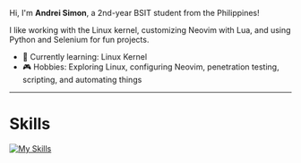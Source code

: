 Hi, I'm **Andrei Simon**, a 2nd-year BSIT student from the Philippines!

I like working with the Linux kernel, customizing Neovim with Lua, and using Python and Selenium for fun projects.

- 🌱 Currently learning: Linux Kernel
- 🎮 Hobbies: Exploring Linux, configuring Neovim, penetration testing, scripting, and automating things

---
# Skills
[![My Skills](https://skillicons.dev/icons?i=linux,bash,terraform,aws,docker,kubernetes,firebase,lua,nodejs,pug,express,ts,react,materialui,sass,redux,graphql,apollo,git,postman,java,jest,jenkins,python,selenium,redis,mysql,prisma,sequelize,mongodb,dynamodb,c,neovim,vim,ps,pr)](https://skillicons.dev)
